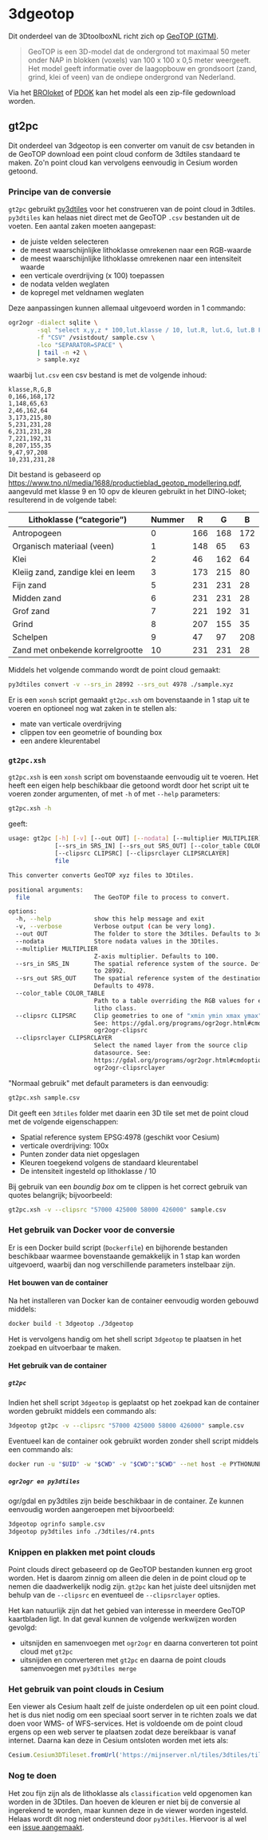 # 3dgeotop

Dit onderdeel van de 3DtoolboxNL richt zich op [GeoTOP (GTM)](https://basisregistratieondergrond.nl/inhoud-bro/registratieobjecten/modellen/geotop-gtm/).

> GeoTOP is een 3D-model dat de ondergrond tot maximaal 50 meter onder NAP in blokken (voxels) van 100 x 100 x 0,5 meter weergeeft. Het model  geeft informatie over de laagopbouw en grondsoort (zand, grind, klei of  veen) van de ondiepe ondergrond van Nederland.

Via het [BROloket](http://www.broloket.nl/) of [PDOK](http://www.pdok.nl/) kan het model als een zip-file gedownload worden.

## gt2pc

Dit onderdeel van 3dgeotop is een converter om vanuit de csv betanden in de GeoTOP download een point cloud conform de 3dtiles standaard te maken. Zo'n point cloud kan vervolgens eenvoudig in Cesium worden getoond.

### Principe van de conversie

`gt2pc` gebruikt [py3dtiles](https://github.com/Oslandia/py3dtiles) voor het construeren van de point cloud in 3dtiles. `py3dtiles` kan helaas niet direct met de GeoTOP `.csv` bestanden uit de voeten. Een aantal zaken moeten aangepast:

- de juiste velden selecteren
- de meest waarschijnlijke lithoklasse omrekenen naar een RGB-waarde
- de meest waarschijnlijke lithoklasse omrekenen naar een intensiteit waarde
- een verticale overdrijving (x 100) toepassen
- de nodata velden weglaten
- de kopregel met veldnamen weglaten

 Deze aanpassingen kunnen allemaal uitgevoerd worden in 1 commando:

```bash
ogr2ogr -dialect sqlite \
		-sql "select x,y,z * 100,lut.klasse / 10, lut.R, lut.G, lut.B FROM sample as sample LEFT JOIN 'lut.csv'.lut as lut ON sample.lithoklasse = lut.klasse" \
		-f "CSV" /vsistdout/ sample.csv \
		-lco "SEPARATOR=SPACE" \
		| tail -n +2 \
		> sample.xyz
```

waarbij `lut.csv` een csv bestand is met de volgende inhoud:

```
klasse,R,G,B
0,166,168,172
1,148,65,63
2,46,162,64
3,173,215,80
5,231,231,28
6,231,231,28
7,221,192,31
8,207,155,35
9,47,97,208
10,231,231,28
```

Dit bestand is gebaseerd op https://www.tno.nl/media/1688/productieblad_geotop_modellering.pdf, aangevuld met klasse 9 en 10 opv de kleuren gebruikt in het DINO-loket; resulterend in de volgende tabel:

| Lithoklasse (“categorie”)         | Nummer | R    | G    | B    |
| --------------------------------- | ------ | ---- | ---- | ---- |
| Antropogeen                       | 0      | 166  | 168  | 172  |
| Organisch materiaal (veen)        | 1      | 148  | 65   | 63   |
| Klei                              | 2      | 46   | 162  | 64   |
| Kleiig zand, zandige klei en leem | 3      | 173  | 215  | 80   |
| Fijn zand                         | 5      | 231  | 231  | 28   |
| Midden zand                       | 6      | 231  | 231  | 28   |
| Grof zand                         | 7      | 221  | 192  | 31   |
| Grind                             | 8      | 207  | 155  | 35   |
| Schelpen                          | 9      | 47   | 97   | 208  |
| Zand met onbekende korrelgrootte  | 10     | 231  | 231  | 28   |

Middels het volgende commando wordt de point cloud gemaakt:

```bash
py3dtiles convert -v --srs_in 28992 --srs_out 4978 ./sample.xyz 
```

Er is een `xonsh` script gemaakt `gt2pc.xsh` om bovenstaande in 1 stap uit te voeren en optioneel nog wat zaken in te stellen als:

- mate van verticale overdrijving
- clippen tov een geometrie of bounding box
- een andere kleurentabel

### `gt2pc.xsh`

`gt2pc.xsh` is een `xonsh` script om bovenstaande eenvoudig uit te voeren. Het heeft een eigen help beschikbaar die getoond wordt door het script uit te voeren zonder argumenten, of met `-h` of met `--help` parameters:

```bash
gt2pc.xsh -h
```

geeft:

```bash
usage: gt2pc [-h] [-v] [--out OUT] [--nodata] [--multiplier MULTIPLIER]
             [--srs_in SRS_IN] [--srs_out SRS_OUT] [--color_table COLOR_TABLE]
             [--clipsrc CLIPSRC] [--clipsrclayer CLIPSRCLAYER]
             file

This converter converts GeoTOP xyz files to 3Dtiles.

positional arguments:
  file                  The GeoTOP file to process to convert.

options:
  -h, --help            show this help message and exit
  -v, --verbose         Verbose output (can be very long).
  --out OUT             The folder to store the 3dtiles. Defaults to 3dtiles.
  --nodata              Store nodata values in the 3Dtiles.
  --multiplier MULTIPLIER
                        Z-axis multiplier. Defaults to 100.
  --srs_in SRS_IN       The spatial reference system of the source. Defaults
                        to 28992.
  --srs_out SRS_OUT     The spatial reference system of the destination.
                        Defaults to 4978.
  --color_table COLOR_TABLE
                        Path to a table overriding the RGB values for each
                        litho class.
  --clipsrc CLIPSRC     Clip geometries to one of "xmin ymin xmax ymax"|WKT|datasource. 
  						See: https://gdal.org/programs/ogr2ogr.html#cmdoption-
                        ogr2ogr-clipsrc
  --clipsrclayer CLIPSRCLAYER
                        Select the named layer from the source clip
                        datasource. See:
                        https://gdal.org/programs/ogr2ogr.html#cmdoption-
                        ogr2ogr-clipsrclayer

```

"Normaal gebruik" met default parameters is dan eenvoudig:

```bash
gt2pc.xsh sample.csv
```

Dit geeft een `3dtiles` folder met daarin een 3D tile set met de point cloud met de volgende eigenschappen:

- Spatial reference system EPSG:4978 (geschikt voor Cesium)
- verticale overdrijving: 100x
- Punten zonder data niet opgeslagen
- Kleuren toegekend volgens de standaard kleurentabel
- De intensiteit ingesteld op lithoklasse / 10

Bij gebruik van een *boundig box* om te clippen is het correct gebruik van quotes belangrijk; bijvoorbeeld:

```bash
gt2pc.xsh -v --clipsrc "57000 425000 58000 426000" sample.csv
```

### Het gebruik van Docker voor de conversie

Er is een Docker build script (`Dockerfile`) en bijhorende bestanden beschikbaar waarmee bovenstaande gemakkelijk in 1 stap kan worden uitgevoerd, waarbij dan nog verschillende parameters instelbaar zijn.

#### Het bouwen van de container

Na het installeren van Docker kan de container eenvoudig worden gebouwd middels:

```bash
docker build -t 3dgeotop ./3dgeotop
```

Het is vervolgens handig om het shell script `3dgeotop` te plaatsen in het zoekpad en uitvoerbaar te maken. 

#### Het gebruik van de container

##### `gt2pc`

Indien het shell script `3dgeotop` is geplaatst op het zoekpad kan de container worden gebruikt middels een commando als:

```bash
3dgeotop gt2pc -v --clipsrc "57000 425000 58000 426000" sample.csv
```

Eventueel kan de container ook gebruikt worden zonder shell script middels een commando als:

```bash
docker run -u "$UID" -w "$CWD" -v "$CWD":"$CWD" --net host -e PYTHONUNBUFFERED=0 3dgeotop "gt2pc sample.csv"
```

##### `ogr2ogr en py3dtiles`

ogr/gdal en py3dtiles zijn beide beschikbaar in de container. Ze kunnen eenvoudig worden aangeroepen met bijvoorbeeld:

```bash
3dgeotop ogrinfo sample.csv
3dgeotop py3dtiles info ./3dtiles/r4.pnts
```

### Knippen en plakken met point clouds

Point clouds direct gebaseerd op de GeoTOP bestanden kunnen erg groot worden. Het is daarom zinnig om alleen die delen in de point cloud op te nemen die daadwerkelijk nodig zijn. `gt2pc` kan het juiste deel uitsnijden met behulp van  de `--clipsrc` en eventueel de `--clipsrclayer` opties.

Het kan natuurlijk zijn dat het gebied van interesse in meerdere GeoTOP kaartbladen ligt. In dat geval kunnen de volgende werkwijzen worden gevolgd:

-  uitsnijden en samenvoegen met `ogr2ogr` en daarna converteren tot point cloud met `gt2pc`
- uitsnijden en converteren met `gt2pc` en daarna de point clouds samenvoegen met `py3dtiles merge`

### Het gebruik van point clouds in Cesium

Een viewer als Cesium haalt zelf de juiste onderdelen op uit een point cloud. het is dus niet nodig om een speciaal soort server in te richten zoals we dat doen voor WMS- of WFS-services. Het is voldoende om de point cloud ergens op een web server te plaatsen zodat deze bereikbaar is vanaf internet. Daarna kan deze in Cesium ontsloten worden met iets als:

```javascript
Cesium.Cesium3DTileset.fromUrl('https://mijnserver.nl/tiles/3dtiles/tileset.json')
```

### Nog te doen

Het zou fijn zijn als de lithoklasse als `classification` veld opgenomen kan worden in de 3Dtiles. Dan hoeven de kleuren er niet bij de conversie al ingerekend te worden, maar kunnen deze in de viewer worden ingesteld. Helaas wordt dit nog niet ondersteund door `py3dtiles`.  Hiervoor is al wel een [issue aangemaakt](https://gitlab.com/Oslandia/py3dtiles/-/issues/136).
